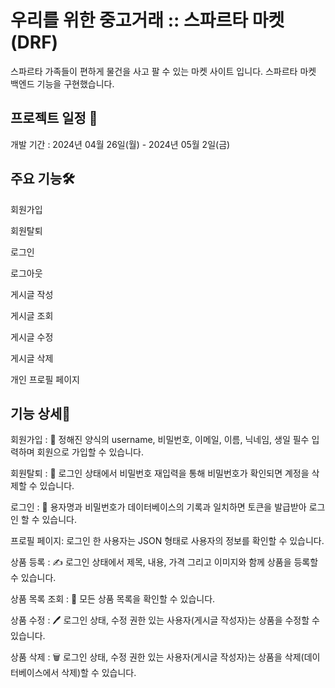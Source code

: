 # 우리를 위한 중고거래 :: 스파르타 마켓(DRF)

스파르타 가족들이 편하게 물건을 사고 팔 수 있는 마켓 사이트 입니다.
스파르타 마켓 백엔드 기능을 구현했습니다.



## 프로젝트 일정 📅

개발 기간 : 2024년 04월 26일(월) - 2024년 05월 2일(금)

## 주요 기능🛠️

회원가입

회원탈퇴

로그인

로그아웃

게시글 작성

게시글 조회

게시글 수정

게시글 삭제


개인 프로필 페이지



## 기능 상세🚀

회원가입 : 📝 정해진 양식의 username, 비밀번호, 이메일, 이름, 닉네임, 생일 필수 입력하며 회원으로 가입할 수 있습니다.


회원탈퇴 : 📝 로그인 상태에서 비밀번호 재입력을 통해 비밀번호가 확인되면 계정을 삭제할 수 있습니다.


로그인 : 🔐 용자명과 비밀번호가 데이터베이스의 기록과 일치하면 토큰을 발급받아 로그인 할 수 있습니다.


프로필 페이지: 로그인 한 사용자는 JSON 형태로 사용자의 정보를 확인할 수 있습니다.


상품 등록 : ✍️ 로그인 상태에서 제목, 내용, 가격 그리고 이미지와 함께 상품을 등록할 수 있습니다.


상품 목록 조회 : 📝 모든 상품 목록을 확인할 수 있습니다.


상품 수정 : 🖊️ 로그인 상태, 수정 권한 있는 사용자(게시글 작성자)는 상품을 수정할 수 있습니다.


상품 삭제 : 🗑️ 로그인 상태, 수정 권한 있는 사용자(게시글 작성자)는 상품을 삭제(데이터베이스에서 삭제)할 수 있습니다. 







